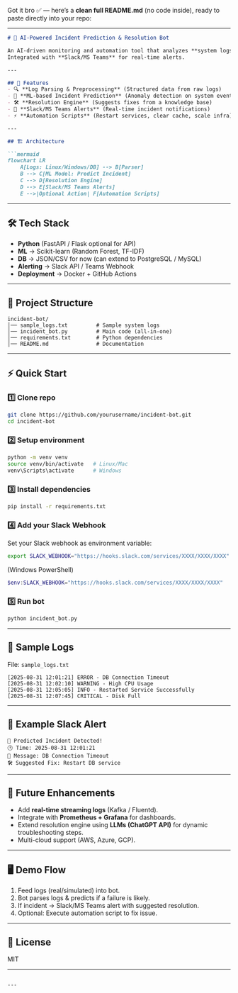 Got it bro ✅ — here’s a **clean full README.md** (no code inside), ready to paste directly into your repo:

---

````markdown
# 🤖 AI-Powered Incident Prediction & Resolution Bot  

An AI-driven monitoring and automation tool that analyzes **system logs**, predicts **potential failures**, and suggests **automated resolutions**.  
Integrated with **Slack/MS Teams** for real-time alerts.  

---

## 🚀 Features  
- 🔍 **Log Parsing & Preprocessing** (Structured data from raw logs)  
- 🤖 **ML-based Incident Prediction** (Anomaly detection on system events)  
- 🛠 **Resolution Engine** (Suggests fixes from a knowledge base)  
- 📢 **Slack/MS Teams Alerts** (Real-time incident notifications)  
- ⚡ **Automation Scripts** (Restart services, clear cache, scale infra)  

---

## 🏗️ Architecture  

```mermaid
flowchart LR
    A[Logs: Linux/Windows/DB] --> B[Parser]
    B --> C[ML Model: Predict Incident]
    C --> D[Resolution Engine]
    D --> E[Slack/MS Teams Alerts]
    E -->|Optional Action| F[Automation Scripts]
````

---

## 🛠 Tech Stack

* **Python** (FastAPI / Flask optional for API)
* **ML** → Scikit-learn (Random Forest, TF-IDF)
* **DB** → JSON/CSV for now (can extend to PostgreSQL / MySQL)
* **Alerting** → Slack API / Teams Webhook
* **Deployment** → Docker + GitHub Actions

---

## 📂 Project Structure

```
incident-bot/
│── sample_logs.txt         # Sample system logs
│── incident_bot.py         # Main code (all-in-one)
│── requirements.txt        # Python dependencies
│── README.md               # Documentation
```

---

## ⚡ Quick Start

### 1️⃣ Clone repo

```bash
git clone https://github.com/yourusername/incident-bot.git
cd incident-bot
```

### 2️⃣ Setup environment

```bash
python -m venv venv
source venv/bin/activate   # Linux/Mac
venv\Scripts\activate      # Windows
```

### 3️⃣ Install dependencies

```bash
pip install -r requirements.txt
```

### 4️⃣ Add your Slack Webhook

Set your Slack webhook as environment variable:

```bash
export SLACK_WEBHOOK="https://hooks.slack.com/services/XXXX/XXXX/XXXX"
```

(Windows PowerShell)

```powershell
$env:SLACK_WEBHOOK="https://hooks.slack.com/services/XXXX/XXXX/XXXX"
```

### 5️⃣ Run bot

```bash
python incident_bot.py
```

---

## 📜 Sample Logs

File: `sample_logs.txt`

```text
[2025-08-31 12:01:21] ERROR - DB Connection Timeout
[2025-08-31 12:02:10] WARNING - High CPU Usage
[2025-08-31 12:05:05] INFO - Restarted Service Successfully
[2025-08-31 12:07:45] CRITICAL - Disk Full
```

---

## 📢 Example Slack Alert

```
🚨 Predicted Incident Detected!
🕒 Time: 2025-08-31 12:01:21
📄 Message: DB Connection Timeout
🛠 Suggested Fix: Restart DB service
```

---

## 🔮 Future Enhancements

* Add **real-time streaming logs** (Kafka / Fluentd).
* Integrate with **Prometheus + Grafana** for dashboards.
* Extend resolution engine using **LLMs (ChatGPT API)** for dynamic troubleshooting steps.
* Multi-cloud support (AWS, Azure, GCP).

---

## 🖥️ Demo Flow

1. Feed logs (real/simulated) into bot.
2. Bot parses logs & predicts if a failure is likely.
3. If incident → Slack/MS Teams alert with suggested resolution.
4. Optional: Execute automation script to fix issue.

---

## 📜 License

MIT

---

```

---
